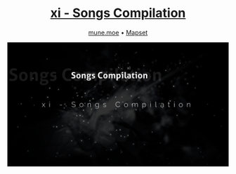 <h1 align="center">
  <br/>
  <a href="https://mune.moe/works/storyboards/8">xi - Songs Compilation</a>
  <br/>
</h1>

<p align="center">
  <a href="https://mune.moe/works/storyboards/8" target="_blank" rel="noopener noreferrer">mune.moe</a> •
  <a href="https://osu.ppy.sh/beatmapsets/927425" target="_blank" rel="noopener noreferrer">Mapset</a>
</p>

![image](https://raw.githubusercontent.com/munehime/osu-storyboards/main/assets/images/storyboards/927425.png)

